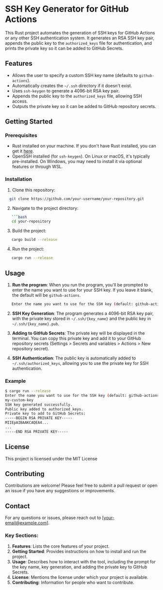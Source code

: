 # SSH Key Generator for GitHub Actions

This Rust project automates the generation of SSH keys for GitHub Actions or any other SSH authentication system. It generates an RSA SSH key pair, appends the public key to the `authorized_keys` file for authentication, and prints the private key so it can be added to GitHub Secrets.

## Features

- Allows the user to specify a custom SSH key name (defaults to `github-actions`).
- Automatically creates the `~/.ssh` directory if it doesn't exist.
- Uses `ssh-keygen` to generate a 4096-bit RSA key pair.
- Appends the public key to the `authorized_keys` file, allowing SSH access.
- Outputs the private key so it can be added to GitHub repository secrets.

## Getting Started

### Prerequisites

- Rust installed on your machine. If you don't have Rust installed, you can get it [here](https://www.rust-lang.org/tools/install).
- OpenSSH installed (for `ssh-keygen`). On Linux or macOS, it's typically pre-installed. On Windows, you may need to install it via optional features or through WSL.

### Installation

1. Clone this repository:

```bash
  git clone https://github.com/your-username/your-repository.git
```

2. Navigate to the project directory:

````bash
   ```bash
   cd your-repository
````

3. Build the project:

```bash
   cargo build --release
```

4. Run the project:

```bash
   cargo run --release
```

## Usage

1. **Run the program**:
   When you run the program, you'll be prompted to enter the name you want to use for your SSH key. If you leave it blank, the default will be `github-actions`.

```bash
   Enter the name you want to use for the SSH key (default: github-actions):
```

2. **SSH Key Generation**:
   The program generates a 4096-bit RSA key pair, with the private key stored in `~/.ssh/{key_name}` and the public key in `~/.ssh/{key_name}.pub`.

3. **Adding to GitHub Secrets**:
   The private key will be displayed in the terminal. You can copy this private key and add it to your GitHub repository secrets (Settings > Secrets and variables > Actions > New repository secret).

4. **SSH Authentication**:
   The public key is automatically added to `~/.ssh/authorized_keys`, allowing you to use the private key for SSH authentication.

### Example

```bash
$ cargo run --release
Enter the name you want to use for the SSH key (default: github-actions):
my-custom-key
SSH key generated successfully.
Public key added to authorized_keys.
Private key to add to GitHub Secrets:
-----BEGIN RSA PRIVATE KEY-----
MIIEpAIBAAKCAQEA4...
...
-----END RSA PRIVATE KEY-----
```

## License

This project is licensed under the MIT License

## Contributing

Contributions are welcome! Please feel free to submit a pull request or open an issue if you have any suggestions or improvements.

## Contact

For any questions or issues, please reach out to [your-email@example.com].

### Key Sections:

1. **Features**: Lists the core features of your project.
2. **Getting Started**: Provides instructions on how to install and run the project.
3. **Usage**: Describes how to interact with the tool, including the prompt for the key name, key generation, and adding the private key to GitHub Secrets.
4. **License**: Mentions the license under which your project is available.
5. **Contributing**: Information for people who want to contribute.
